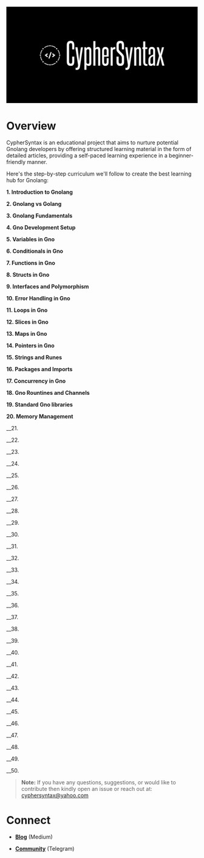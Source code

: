 ![Alt Image](https://github.com/Danish-Mahboob/CypherSyntax/blob/59c7984cfa85a5f215d67bdd50527b515f7880ed/Banner.jpg)

# Overview

CypherSyntax is an educational project that aims to nurture potential Gnolang developers by offering structured learning material in the form of detailed articles, providing a self-paced learning experience in a beginner-friendly manner.


Here's the step-by-step curriculum we'll follow to create the best learning hub for Gnolang:

__1. Introduction to Gnolang__

__2. Gnolang vs Golang__

__3. Gnolang Fundamentals__

__4. Gno Development Setup__

__5. Variables in Gno__

__6. Conditionals in Gno__

__7. Functions in Gno__

__8. Structs in Gno__

__9. Interfaces and Polymorphism__

__10. Error Handling in Gno__

__11. Loops in Gno__

__12. Slices in Gno__

__13. Maps in Gno__

__14. Pointers in Gno__

__15. Strings and Runes__

__16. Packages and Imports__

__17. Concurrency in Gno__

__18. Gno Rountines and Channels__

__19. Standard Gno libraries__

__20. Memory Management__

__21.

__22.

__23.

__24.

__25.

__26.

__27.

__28.

__29.

__30.

__31.

__32.

__33.

__34.

__35.

__36.

__37.

__38.

__39.

__40.

__41.

__42.

__43.

__44.

__45.

__46.

__47.

__48.

__49.

__50.


>__Note:__ If you have any questions, suggestions, or would like to contribute then kindly open an issue or reach out at: cyphersyntax@yahoo.com


# Connect
+ __[Blog](https://medium.com/@cyphersyntax)__ (Medium)

+ __[Community](https://t.me/cyphersyntax)__ (Telegram)

